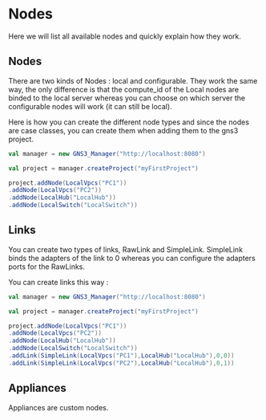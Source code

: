 # Nodes

Here we will list all available nodes and quickly explain how they work.

## Nodes

There are two kinds of Nodes : local and configurable. They work the same way, the only difference is that the compute_id of the Local nodes are binded to the local server whereas you can choose on which server the configurable nodes will work (it can still be local).

Here is how you can create the different node types and since the nodes are case classes, you can create them when adding them to the gns3 project.

```scala
val manager = new GNS3_Manager("http://localhost:8080")

val project = manager.createProject("myFirstProject")

project.addNode(LocalVpcs("PC1"))
.addNode(LocalVpcs("PC2"))
.addNode(LocalHub("LocalHub"))
.addNode(LocalSwitch("LocalSwitch"))
```
## Links

You can create two types of links, RawLink and SimpleLink. SimpleLink binds the adapters of the link to 0 whereas you can configure the adapters ports for the RawLinks.

You can create links this way :

```scala
val manager = new GNS3_Manager("http://localhost:8080")

val project = manager.createProject("myFirstProject")

project.addNode(LocalVpcs("PC1"))
.addNode(LocalVpcs("PC2"))
.addNode(LocalHub("LocalHub"))
.addNode(LocalSwitch("LocalSwitch"))
.addLink(SimpleLink(LocalVpcs("PC1"),LocalHub("LocalHub"),0,0))
.addLink(SimpleLink(LocalVpcs("PC2"),LocalHub("LocalHub"),0,1))
```



## Appliances

Appliances are custom nodes.
